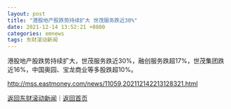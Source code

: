 ```yaml
---
layout: post
title: "港股地产股跌势持续扩大 世茂服务跌近30%"
date: 2021-12-14 13:52:21 +0800
categories: emnews
tags: 东财滚动新闻
---
```


港股地产股跌势持续扩大，世茂服务跌近30%，融创服务跌超17%，世茂集团跌近16%，中国奥园、宝龙商业等多股跌超10%。

<http://mss.eastmoney.com/news/11059,202112142213128321.html>

[返回东财滚动新闻](//finews.withounder.com/emnews/)｜[返回首页](//finews.withounder.com/)